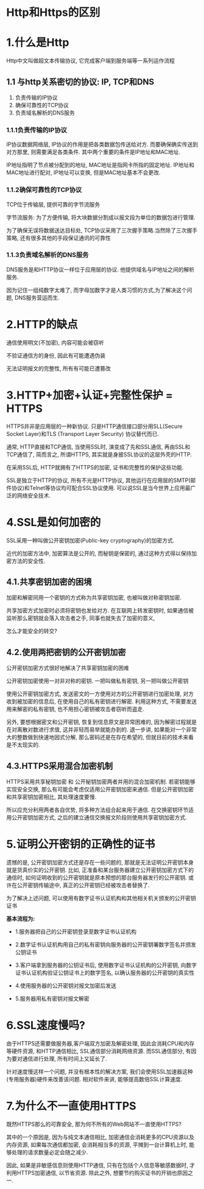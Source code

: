 # Http和Https的区别

# 1.什么是Http

Http中文叫做超文本传输协议, 它完成客户端到服务端等一系列运作流程

## 1.1 与http关系密切的协议: IP, TCP和DNS

1. 负责传输的IP协议
2. 确保可靠性的TCP协议
3. 负责域名解析的DNS服务

### 1.1.1**负责传输的IP协议**

IP协议数据网络层, IP协议的作用是把各类数据包传送给对方. 而要确保确实传送到对方那里, 则需要满足各类条件. 其中两个重要的条件是IP地址和MAC地址.

IP地址指明了节点被分配到的地址, MAC地址是指网卡所指的固定地址. IP地址和MAC地址进行配对, IP地址可以变换, 但是MAC地址基本不会更改.

### 1.1.2**确保可靠性的TCP协议**

TCP位于传输层, 提供可靠的字节流服务

字节流服务: 为了方便传输, 将大块数据分割成以报文段为单位的数据包进行管理.

为了确保无误将数据送达目标处, TCP协议采用了三次握手策略.当然除了三次握手策略, 还有很多其他的手段保证通讯的可靠性

### 1.1.3**负责域名解析的DNS服务**

DNS服务是和HTTP协议一样位于应用层的协议. 他提供域名与IP地址之间的解析服务.

因为记住一组纯数字太难了, 而字母加数字才是人类习惯的方式,为了解决这个问题, DNS服务营运而生.



# 2.HTTP的缺点

通信使用明文\(不加密\), 内容可能会被窃听

不验证通信方的身份, 因此有可能遭遇伪装

无法证明报文的完整性, 所有有可能已遭篡改



# 3.HTTP+加密+认证+完整性保护 = HTTPS



HTTPS并非是应用层的一种新协议. 只是HTTP通信接口部分用SLL\(Secure Socket Layer\)和TLS \(Transport Layer Security\) 协议替代而已.

通常, HTTP直接和TCP通信, 当使用SSL时, 演变成了先和SSL通信, 再由SSL和TCP通信了, 简而言之, 所谓HTTPS, 其实就是身披SSL协议的这层外壳的HTTP.

在采用SSL后, HTTP就拥有了HTTPS的加密, 证书和完整性的保护这些功能.

SSL是独立于HTTP的协议, 所有不光是HTTP协议, 其他运行在应用层的SMTP\(邮件协议\)和Telnet等协议均可配合SSL协议使用. 可以说SSL是当今世界上应用最广泛的网络安全技术.



# 4.SSL是如何加密的

SSL采用一种叫做公开密钥加密\(Public-key cryptography\)的加密方式.

近代的加密方法中, 加密算法是公开的, 而秘钥是保密的, 通过这种方式得以保持加密方法的安全性.



## 4.1.共享密钥加密的困境



加密和解密同用一个密钥的方式称为共享密钥加密, 也被叫做对称密钥加密.

共享加密方式加密时必须将密钥也发给对方. 在互联网上转发密钥时, 如果通信被监听那么密钥就会落入攻击者之手, 同事也就失去了加密的意义,

怎么才能安全的转交?



## 4.2.使用两把密钥的公开密钥加密



公开密钥加密方式很好地解决了共享密钥加密的困难

公开密钥加密使用一对非对称的密钥. 一把叫做私有密钥, 另一把叫做公开密钥

使用公开密钥加密方式, 发送密文的一方使用对方的公开密钥进行加密处理, 对方收到被加密的信息后, 在使用自己的私有密钥进行解密. 利用这种方式, 不需要发送用来解密的私有密钥, 也不用担心密钥被攻击者窃听而盗走.

另外, 要想根据密文和公开密钥, 恢复到信息原文是异常困难的, 因为解密过程就是在对离散对数进行求值, 这并非轻而易举就能办到的. 退一步讲, 如果能对一个非常大的整数做到快速地因式分解, 那么密码还是在存在希望的, 但就目前的技术来看是不太现实的.



## 4.3.HTTPS采用混合加密机制



HTTPS采用共享秘钥加密 和 公开秘钥加密两者并用的混合加密机制. 若密钥能够实现安全交换, 那么有可能会考虑仅适用公开密钥加密来通信. 但是公开密钥加密和共享密钥加密相比, 其处理速度要慢.

所以应充分利用两者各自优势, 将多种方法组合起来用于通信. 在交换密钥环节适用公开密钥加密方式, 之后的建立通信交换报文阶段则使用共享密钥加密方式.



# 5.证明公开密钥的正确性的证书

遗憾的是, 公开密钥加密方式还是存在一些问题的, 那就是无法证明公开密钥本身就是货真价实的公开密钥. 比如, 正准备和某台服务器建立公开密钥加密方式下的通信时, 如何证明收到的公开密钥就是原本预想的那台服务器发行的公开密钥. 或许在公开密钥传输途中, 真正的公开密钥已经被攻击者替换了.

为了解决上述问题, 可以使用有数字证书认证机构和其他相关机关颁发的公开密钥证书



**基本流程为:**

* 1.服务器把自己的公开密钥登录至数字证书认证机构

* 2.数字证书认证机构用自己的私有密钥向服务器的公开密钥署数字签名并颁发公钥证书

* 3.客户端拿到服务器的公钥证书后, 使用数字证书认证机构的公开密钥, 向数字证书认证机构验证公钥证书上的数字签名, 以确认服务器的公开密钥的真实性

* 4.使用服务器的公开密钥对报文加密后发送

* 5.服务器用私有密钥对报文解密



# 6.SSL速度慢吗?

由于HTTPS还需要做服务器,客户端双方加密及解密处理, 因此会消耗CPU和内存等硬件资源, 和HTTP通信相比, SSL通信部分消耗网络资源. 而SSL通信部分, 有因为要对通信进行处理, 所有时间上又延长了.

针对速度慢这样一个问题, 并没有根本性的解决方案, 我们会使用SSL加速器这种\(专用服务器\)硬件来改善该问题. 相对软件来讲, 能够提高数倍SSL计算速度.



# 7.为什么不一直使用HTTPS

既然HTTPS那么的可靠安全, 那为何不所有的Web网站不一直使用HTTPS?

其中的一个原因是, 因为与纯文本通信相比, 加密通信会消耗更多的CPU资源以及内存资源, 如果每次通信都加密, 会消耗相当多的资源, 平摊到一台计算机上时, 能够处理的请求数量必定会随之减少.

因此, 如果是非敏感信息则使用HTTP通信, 只有在包括个人信息等敏感数据时, 才利用HTTPS加密通信, 以节省资源. 除此之外, 想要节约购买证书的开销也原因之一.


